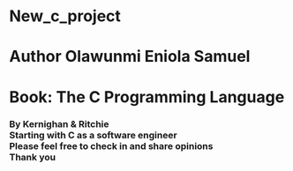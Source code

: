 # New_c_project
# Author Olawunmi Eniola Samuel 
# Book: The C Programming Language
<h3>By Kernighan & Ritchie
<br>
Starting with C as a software engineer
<br>
Please feel free to check in and share opinions
<br>
Thank you 
